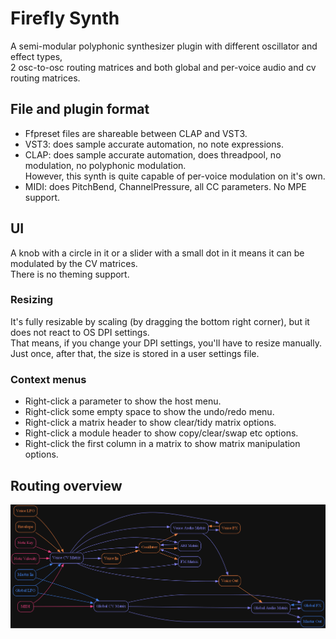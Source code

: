 # Firefly Synth
A semi-modular polyphonic synthesizer plugin with different oscillator and effect types,<br/>
2 osc-to-osc routing matrices and both global and per-voice audio and cv routing matrices.

## File and plugin format
- Ffpreset files are shareable between CLAP and VST3.
- VST3: does sample accurate automation, no note expressions.
- CLAP: does sample accurate automation, does threadpool, no modulation, no polyphonic modulation.<br/>
However, this synth is quite capable of per-voice modulation on it's own.
- MIDI: does PitchBend, ChannelPressure, all CC parameters. No MPE support.

## UI
A knob with a circle in it or a slider with a small dot in it means it can be modulated by the CV matrices.<br/>
There is no theming support.

### Resizing
It's fully resizable by scaling (by dragging the bottom right corner), but it does not react to OS DPI settings.<br/>
That means, if you change your DPI settings, you'll have to resize manually.<br/>
Just once, after that, the size is stored in a user settings file.

### Context menus
- Right-click a parameter to show the host menu.
- Right-click some empty space to show the undo/redo menu.
- Right-click a matrix header to show clear/tidy matrix options.
- Right-click a module header to show copy/clear/swap etc options.
- Right-click the first column in a matrix to show matrix manipulation options.

## Routing overview

![Routing overview](static/routing_overview.png)
